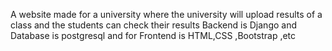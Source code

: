 A website made for a university where the university will upload results of a class and the students can check their results
Backend is Django and Database is postgresql and for Frontend is HTML,CSS ,Bootstrap ,etc
